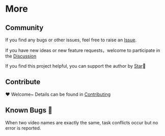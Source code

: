 # More

## Community

If you find any bugs or other issues, feel free to raise an [Issue](https://github.com/HFrost0/bilix/issues).

If you have new ideas or new feature requests，welcome to participate in
the [Discussion](https://github.com/HFrost0/bilix/discussions)

If you find this project helpful, you can support the author by [Star](https://github.com/HFrost0/bilix/stargazers)🌟

## Contribute

❤️ Welcome~ Details can be found in [Contributing](https://github.com/HFrost0/bilix/blob/master/CONTRIBUTING_EN.md)

## Known Bugs 🤡

When two video names are exactly the same, task conflicts occur but no error is reported.
